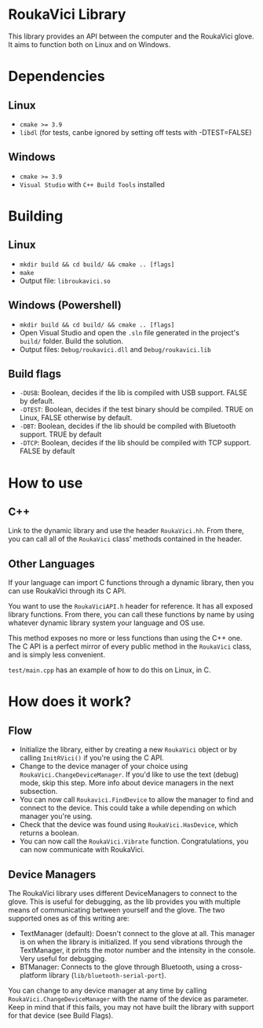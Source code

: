 # RoukaVici Library
This library provides an API between the computer and the RoukaVici glove. It aims to function both on Linux and on Windows.

# Dependencies
## Linux
- `cmake >= 3.9`
- `libdl` (for tests, canbe ignored by setting off tests with -DTEST=FALSE)

## Windows
- `cmake >= 3.9`
- `Visual Studio` with `C++ Build Tools` installed

# Building
## Linux
- `mkdir build && cd build/ && cmake .. [flags]`
- `make`
- Output file: `libroukavici.so`

## Windows (Powershell)
- `mkdir build && cd build/ && cmake .. [flags]`
- Open Visual Studio and open the `.sln` file generated in the project's `build/` folder. Build the solution.
- Output files: `Debug/roukavici.dll` and `Debug/roukavici.lib`

## Build flags
- `-DUSB`: Boolean, decides if the lib is compiled with USB support. FALSE by default.
- `-DTEST`: Boolean, decides if the test binary should be compiled. TRUE on Linux, FALSE otherwise by default.
- `-DBT`: Boolean, decides if the lib should be compiled with Bluetooth support. TRUE by default
- `-DTCP`: Boolean, decides if the lib should be compiled with TCP support. FALSE by default

# How to use
## C++
Link to the dynamic library and use the header `RoukaVici.hh`. From there, you can call all of the `RoukaVici` class' methods contained in the header.

## Other Languages
If your language can import C functions through a dynamic library, then you can use RoukaVici through its C API.

You want to use the `RoukaViciAPI.h` header for reference. It has all exposed library functions. From there, you can call these functions by name by using whatever dynamic library system your language and OS use.

This method exposes no more or less functions than using the C++ one. The C API is a perfect mirror of every public method in the `RoukaVici` class, and is simply less convenient.

`test/main.cpp` has an example of how to do this on Linux, in C.

# How does it work?
## Flow
- Initialize the library, either by creating a new `RoukaVici` object or by calling `InitRVici()` if you're using the C API.
- Change to the device manager of your choice using `RoukaVici.ChangeDeviceManager`. If you'd like to use the text (debug) mode, skip this step. More info about device managers in the next subsection.
- You can now call `Roukavici.FindDevice` to allow the manager to find and connect to the device. This could take a while depending on which manager you're using.
- Check that the device was found using `RoukaVici.HasDevice`, which returns a boolean.
- You can now call the `RoukaVici.Vibrate` function. Congratulations, you can now communicate with RoukaVici.

## Device Managers
The RoukaVici library uses different DeviceManagers to connect to the glove. This is useful for debugging, as the lib provides you with multiple means of communicating between yourself and the glove. The two supported ones as of this writing are:

- TextManager (default): Doesn't connect to the glove at all. This manager is on when the library is initialized. If you send vibrations through the TextManager, it prints the motor number and the intensity in the console. Very useful for debugging.
- BTManager: Connects to the glove through Bluetooth, using a cross-platform library (`lib/bluetooth-serial-port`).

You can change to any device manager at any time by calling `RoukaVici.ChangeDeviceManager` with the name of the device as parameter. Keep in mind that if this fails, you may not have built the library with support for that device (see Build Flags).

